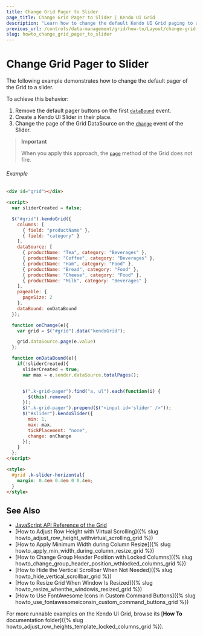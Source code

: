 ```yaml
---
title: Change Grid Pager to Slider
page_title: Change Grid Pager to Slider | Kendo UI Grid
description: "Learn how to change the default Kendo UI Grid paging to a slider."
previous_url: /controls/data-management/grid/how-to/Layout/change-grid-pager-to-slider
slug: howto_change_grid_pager_to_slider
---
```


# Change Grid Pager to Slider

The following example demonstrates how to change the default pager of the Grid to a slider.

To achieve this behavior:

1. Remove the default pager buttons on the first [`dataBound`](/api/javascript/ui/grid/events/databound) event.
1. Create a Kendo UI Slider in their place.
1. Change the page of the Grid DataSource on the [`change`](/api/javascript/ui/slider/events/change) event of the Slider.

> **Important**
>
> When you apply this approach, the [`page`](/api/javascript/data/datasource/methods/page) method of the Grid does not fire.

###### Example

```html
<div id="grid"></div>

<script>
  var sliderCreated = false;  

  $("#grid").kendoGrid({
    columns: [
      { field: "productName" },
      { field: "category" }
    ],
    dataSource: [
      { productName: "Tea", category: "Beverages" },
      { productName: "Coffee", category: "Beverages" },
      { productName: "Ham", category: "Food" },
      { productName: "Bread", category: "Food" },
      { productName: "Cheese", category: "Food" },
      { productName: "Milk", category: "Beverages" }
    ],
    pageable: {
      pageSize: 2
    },
    dataBound: onDataBound
  });

  function onChange(e){
    var grid = $("#grid").data("kendoGrid");

    grid.dataSource.page(e.value)
  };

  function onDataBound(e){
    if(!sliderCreated){
      sliderCreated = true;
      var max = e.sender.dataSource.totalPages();


      $(".k-grid-pager").find("a, ul").each(function(i) {
        $(this).remove()
      });
      $(".k-grid-pager").prepend($("<input id='slider' />"));
      $("#slider").kendoSlider({
        min: 1,
        max: max,
        tickPlacement: "none",
        change: onChange
      });
    }
  };
</script>

<style>
  #grid .k-slider-horizontal{
    margin: 0.4em 0.4em 0 0.4em;
  }  
</style>
```

## See Also

* [JavaScript API Reference of the Grid](/api/javascript/ui/grid)
* [How to Adjust Row Height with Virtual Scrolling]({% slug howto_adjust_row_height_withvirtual_scrolling_grid %})
* [How to Apply Minimum Width during Column Resize]({% slug howto_apply_min_width_during_column_resize_grid %})
* [How to Change Group Header Position with Locked Columns]({% slug howto_change_group_header_position_wthlocked_columns_grid %})
* [How to Hide the Vertical Scrollbar When Not Needed]({% slug howto_hide_vertical_scrollbar_grid %})
* [How to Resize Grid When Window Is Resized]({% slug howto_resize_whenthe_windowis_resized_grid %})
* [How to Use FontAwesome Icons in Custom Command Buttons]({% slug howto_use_fontawesomeiconsin_custom_command_buttons_grid %})

For more runnable examples on the Kendo UI Grid, browse its [**How To** documentation folder]({% slug howto_adjust_row_heights_template_locked_columns_grid %}).

